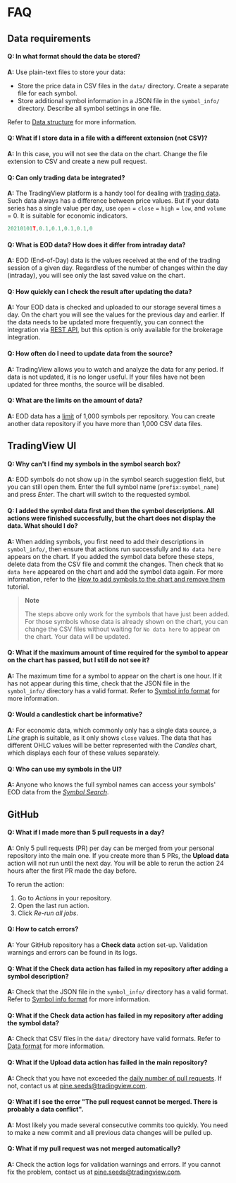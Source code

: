# FAQ

## Data requirements

#### Q: In what format should the data be stored?

__A:__ Use plain-text files to store your data:

- Store the price data in CSV files in the `data/` directory. Create a separate file for each symbol.
- Store additional symbol information in a JSON file in the `symbol_info/` directory. Describe all symbol settings in one file.

Refer to [Data structure](data.md) for more information.

#### Q: What if I store data in a file with a different extension (not CSV)?

__A:__ In this case, you will not see the data on the chart.
Change the file extension to CSV and create a new pull request.

#### Q: Can only trading data be integrated?

__A:__ The TradingView platform is a handy tool for dealing with [trading data][data_format].
Such data always has a difference between price values.
But if your data series has a single value per day, use `open` = `close` = `high` = `low`, and `volume` = 0.
It is suitable for economic indicators.

```js
20210101T,0.1,0.1,0.1,0.1,0
```

#### Q: What is EOD data? How does it differ from intraday data?

__A:__ EOD (End-of-Day) data is the values received at the end of the trading session of a given day. 
Regardless of the number of changes within the day (intraday), you will see only the last saved value on the chart.

#### Q: How quickly can I check the result after updating the data?

__A:__ Your EOD data is checked and uploaded to our storage several times a day.
On the chart you will see the values for the previous day and earlier.
If the data needs to be updated more frequently, you can connect the integration via [REST API][rest_api], but this option is only available for the brokerage integration.

#### Q: How often do I need to update data from the source?

__A:__ TradingView allows you to watch and analyze the data for any period.
If data is not updated, it is no longer useful.
If your files have not been updated for three months, the source will be disabled.

#### Q: What are the limits on the amount of data?

__A:__ EOD data has a [limit][data_format] of 1,000 symbols per repository.
You can create another data repository if you have more than 1,000 CSV data files.

## TradingView UI

#### Q: Why can't I find my symbols in the symbol search box?

__A:__ EOD symbols do not show up in the symbol search suggestion field, but you can still open them.
Enter the full symbol name (`prefix:symbol_name`) and press _Enter_.
The chart will switch to the requested symbol.

#### Q: I added the symbol data first and then the symbol descriptions. All actions were finished successfully, but the chart does not display the data. What should I do?

__A:__ When adding symbols, you first need to add their descriptions in `symbol_info/`,
then ensure that actions run successfully and `No data here` appears on the chart.
If you added the symbol data before these steps, delete data from the CSV file and commit the changes.
Then check that `No data here` appeared on the chart and add the symbol data again.
For more information, refer to the [How to add symbols to the chart and remove them][tutorial] tutorial.

> __Note__
>
> The steps above only work for the symbols that have just been added.
> For those symbols whose data is already shown on the chart,
you can change the CSV files without waiting for `No data here` to appear on the chart.
Your data will be updated.

#### Q: What if the maximum amount of time required for the symbol to appear on the chart has passed, but I still do not see it?

__A:__ The maximum time for a symbol to appear on the chart is one hour.
If it has not appear during this time, check that the JSON file in the `symbol_info/` directory has a valid format.
Refer to [Symbol info format] for more information.

#### Q: Would a candlestick chart be informative?

__A:__ For economic data, which commonly only has a single data source, a _Line_ graph is suitable, as it only shows `close` values. The data that has different OHLC values will be better represented with the _Candles_ chart, which displays each four of these values separately.

#### Q: Who can use my symbols in the UI?

__A:__ Anyone who knows the full symbol names can access your symbols' EOD data from the [_Symbol Search_][ui_symbol_search].

## GitHub

#### Q: What if I made more than 5 pull requests in a day?

__A:__ Only 5 pull requests (PR) per day can be merged from your personal repository into the main one.
If you create more than 5 PRs, the __Upload data__ action will not run until the next day.
You will be able to rerun the action 24 hours after the first PR made the day before.

To rerun the action:

1. Go to _Actions_ in your repository.
2. Open the last run action.
3. Click _Re-run all jobs_.

#### Q: How to catch errors?

__A:__ Your GitHub repository has a __Check data__ action set-up.
Validation warnings and errors can be found in its logs.

#### Q: What if the Check data action has failed in my repository after adding a symbol description?

__A:__ Check that the JSON file in the `symbol_info/` directory has a valid format.
Refer to [Symbol info format] for more information.

#### Q: What if the Check data action has failed in my repository after adding the symbol data?

__A:__ Check that CSV files in the `data/` directory have valid formats.
Refer to [Data format][data_format] for more information.

#### Q: What if the Upload data action has failed in the main repository?

__A:__  Check that you have not exceeded the [daily number of pull requests].
If not, contact us at pine.seeds@tradingview.com.

#### Q: What if I see the error "The pull request cannot be merged. There is probably a data conflict". 
__A:__ Most likely you made several consecutive commits too quickly. You need to make a new commit and all previous data changes will be pulled up.

#### Q: What if my pull request was not merged automatically?

__A:__ Check the action logs for validation warnings and errors.
If you cannot fix the problem, contact us at pine.seeds@tradingview.com.

[data_format]: data.md#data-format
[daily number of pull requests]: #q-what-if-i-make-more-than-5-pull-request-during-the-day
[rest_api]: https://www.tradingview.com/brokerage-integration/
[Symbol info format]: data.md#symbol-info-format
[tutorial]: data_tutorial.md
[ui_symbol_search]: ui.md#symbol-search
